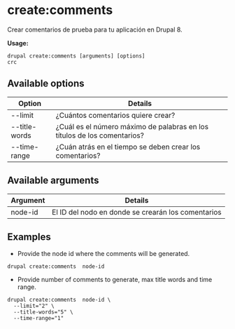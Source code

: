 # create:comments
Crear comentarios de prueba para tu aplicación en Drupal 8.

**Usage:**
```
drupal create:comments [arguments] [options]
crc
```

## Available options
Option | Details
-------|-------------
--limit | ¿Cuántos comentarios quiere crear?
--title-words | ¿Cuál es el número máximo de palabras en los títulos de los comentarios?
--time-range | ¿Cuán atrás en el tiempo se deben crear los comentarios?

## Available arguments
Argument | Details
---------|-------------
node-id | El ID del nodo en donde se crearán los comentarios

## Examples
* Provide the node id where the comments will be generated.
```
drupal create:comments  node-id
```
* Provide number of comments to generate, max title words and time range.
```
drupal create:comments  node-id \
  --limit="2" \
  --title-words="5" \
  --time-range="1"
```
